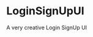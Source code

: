 # LoginSignUpUI
A very creative Login SignUp UI

[loginpage]: http://i67.tinypic.com/678pyd.png "Login Page UI"

